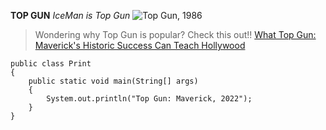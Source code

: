 **TOP GUN**
*IceMan is Top Gun*
![Top Gun, 1986](TopGun86.jpg)

>Wondering why Top Gun is popular? Check this out!!
[What Top Gun: Maverick's Historic Success Can Teach Hollywood](https://www.denofgeek.com/movies/top-gun-maverick-success-can-teach-hollywood/)

```
public class Print
{
    public static void main(String[] args)
    {
        System.out.println("Top Gun: Maverick, 2022");
    }
}
```